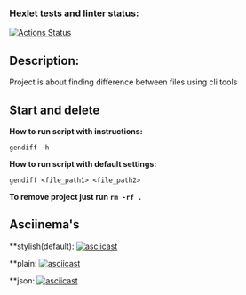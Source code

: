 ### Hexlet tests and linter status:
[![Actions Status](https://github.com/Capnus/python-project-50/actions/workflows/hexlet-check.yml/badge.svg)](https://github.com/Capnus/python-project-50/actions)

## Description:

Project is about finding difference between files using cli tools

## Start and delete

**How to run script with instructions:**

`gendiff -h`

**How to run script with default settings:**

`gendiff <file_path1> <file_path2>`

**To remove project just run `rm -rf .`**

## Asciinema's

**stylish(default):
[![asciicast](https://asciinema.org/a/9fz4z0Bg8lDvmqS2IvVOXfP04.svg)](https://asciinema.org/a/9fz4z0Bg8lDvmqS2IvVOXfP04)

**plain:
[![asciicast](https://asciinema.org/a/PGQrjJmS1GrH2eSw1bPJyecu9.svg)](https://asciinema.org/a/PGQrjJmS1GrH2eSw1bPJyecu9)

**json:
[![asciicast](https://asciinema.org/a/VqxyWPetqP7iiRTh793YFNNis.svg)](https://asciinema.org/a/VqxyWPetqP7iiRTh793YFNNis)

